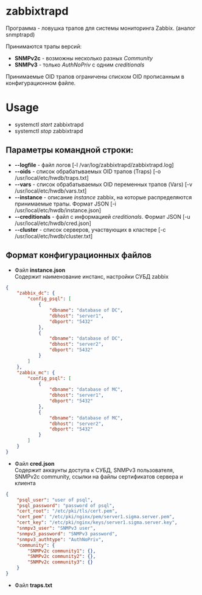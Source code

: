 zabbixtrapd
===========

Программа - ловушка трапов для системы мониторинга Zabbix. (аналог snmptrapd)

Принимаются трапы версий:
* **SNMPv2c**   - возможны несколько разных _Community_
* **SNMPv3**    - только *AuthNoPriv* с одним _creditionals_  

Принимаемые OID трапов ограничены списком OID прописанным в конфигурационном файле.


# Usage  

* systemctl _start_ zabbixtrapd
* systemctl _stop_ zabbixtrapd


## Параметры командной строки:  

* __--logfile__         - файл логов [-l /var/log/zabbixtrapd/zabbixtrapd.log]
* __--oids__            - список обрабатываемых OID трапов (Traps) [-o /usr/local/etc/hwdb/traps.txt]
* __--vars__            - список обрабатываемых OID переменных трапов (Vars) [-v /usr/local/etc/hwdb/vars.txt]
* __--instance__        - описание _instance_ zabbix, на которые распределяются принимаемые трапы. Формат JSON [-i /usr/local/etc/hwdb/instance.json]
* __--creditionals__    - файл с информацией _creditionals_. Формат JSON [-u /usr/local/etc/hwdb/cred.json]
* __--cluster__         - список серверов, участвующих в кластере [-c /usr/local/etc/hwdb/cluster.txt]


## Формат конфигурационных файлов

* Файл **instance.json**   
Содержит наименование инстанс,
настройки СУБД zabbix
```json
{
    "zabbix_dc": {
        "config_psql": [
            {
                "dbname": "database of DC",
                "dbhost": "server1",
                "dbport": "5432"
            },
            {
                "dbname": "database of DC",
                "dbhost": "server2",
                "dbport": "5432"
            }
        ]
    },
    "zabbix_mc": {
        "config_psql": [
            {
                "dbname": "database of MC",
                "dbhost": "server1",
                "dbport": "5432"
            },
            {
                "dbname": "database of MC",
                "dbhost": "server2",
                "dbport": "5432"
            }
        ]
    }
}
```
* Файл **cred.json**   
Содержит аккаунты доступа к СУБД,
SNMPv3 пользователя,
SNMPv2c community,
ссылки на файлы сертификатов сервера и клиента
```json
{
    "psql_user": "user of psql",
    "psql_password": "password of psql",
    "cert_root": "/etc/pki/tls/cert.pem",
    "cert_pem": "/etc/pki/nginx/pem/server1.sigma.server.pem",
    "cert_key": "/etc/pki/nginx/keys/server1.sigma.server.key",
    "snmpv3_user": "SNMPv3 user",
    "snmpv3_password": "SNMPv3 password",
    "snmpv3_authtype": "AuthNoPriv",
    "community": {
        "SNMPv2c community1": {},
        "SNMPv2c community2": {},
        "SNMPv2c community3": {}
    }
}
```
* Файл **traps.txt**
